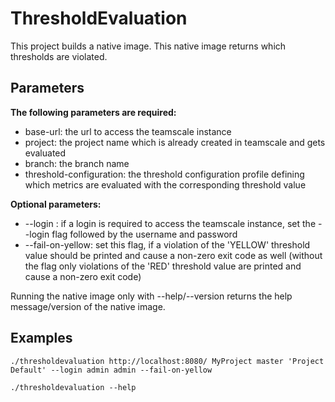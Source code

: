 # ThresholdEvaluation
This project builds a native image. This native image returns which thresholds are violated.

## Parameters
**The following parameters are required:**
- base-url: the url to access the teamscale instance
- project: the project name which is already created in teamscale and gets evaluated
- branch: the branch name
- threshold-configuration: the threshold configuration profile defining which metrics are evaluated with the corresponding threshold value

**Optional parameters:**
- --login <username> <password>: if a login is required to access the teamscale instance, set the --login flag followed by the username and password
- --fail-on-yellow: set this flag, if a violation of the 'YELLOW' threshold value should be printed and cause a non-zero exit code as well (without the flag only violations of the 'RED' threshold value are printed and cause a non-zero exit code)
  
Running the native image only with --help/--version returns the help message/version of the native image.

## Examples
```
./thresholdevaluation http://localhost:8080/ MyProject master 'Project Default' --login admin admin --fail-on-yellow
```
```
./thresholdevaluation --help
```
